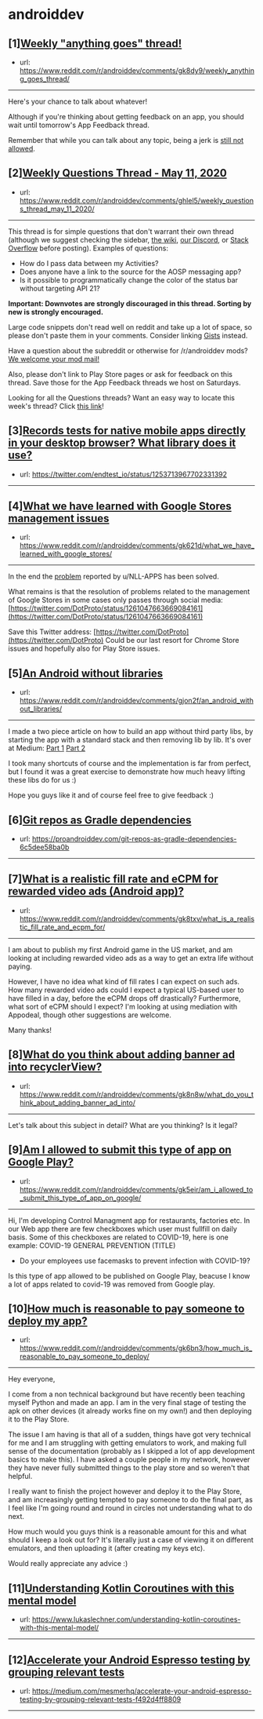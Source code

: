 # androiddev
## [1][Weekly "anything goes" thread!](https://www.reddit.com/r/androiddev/comments/gk8dy9/weekly_anything_goes_thread/)
- url: https://www.reddit.com/r/androiddev/comments/gk8dy9/weekly_anything_goes_thread/
---
Here's your chance to talk about whatever!

Although if you're thinking about getting feedback on an app, you should wait until tomorrow's App Feedback thread.

Remember that while you can talk about any topic, being a jerk is [still not allowed](https://www.reddit.com/r/androiddev/wiki/rules#wiki_rules_for_comments).
## [2][Weekly Questions Thread - May 11, 2020](https://www.reddit.com/r/androiddev/comments/ghlel5/weekly_questions_thread_may_11_2020/)
- url: https://www.reddit.com/r/androiddev/comments/ghlel5/weekly_questions_thread_may_11_2020/
---
This thread is for simple questions that don't warrant their own thread (although we suggest checking the sidebar, [the wiki](http://www.reddit.com/r/androiddev/wiki/), [our Discord](https://discord.gg/D2cNrqX), or [Stack Overflow](http://stackoverflow.com) before posting). Examples of questions:

* How do I pass data between my Activities?
* Does anyone have a link to the source for the AOSP messaging app?
* Is it possible to programmatically change the color of the status bar without targeting API 21?

**Important: Downvotes are strongly discouraged in this thread. Sorting by new is strongly encouraged.**

Large code snippets don't read well on reddit and take up a lot of space, so please don't paste them in your comments. Consider linking [Gists](https://gist.github.com) instead.

Have a question about the subreddit or otherwise for /r/androiddev mods? [We welcome your mod mail!](http://www.reddit.com/message/compose?to=%2Fr%2Fandroiddev)

Also, please don't link to Play Store pages or ask for feedback on this thread. Save those for the App Feedback threads we host on Saturdays.

Looking for all the Questions threads? Want an easy way to locate this week's thread? Click [this link](https://www.reddit.com/r/androiddev/search?q=title%3A%22questions+thread%22+author%3A%22AutoModerator%22&amp;restrict_sr=on&amp;sort=new&amp;t=all)!
## [3][Records tests for native mobile apps directly in your desktop browser? What library does it use?](https://www.reddit.com/r/androiddev/comments/gk71qp/records_tests_for_native_mobile_apps_directly_in/)
- url: https://twitter.com/endtest_io/status/1253713967702331392
---

## [4][What we have learned with Google Stores management issues](https://www.reddit.com/r/androiddev/comments/gk621d/what_we_have_learned_with_google_stores/)
- url: https://www.reddit.com/r/androiddev/comments/gk621d/what_we_have_learned_with_google_stores/
---
In the end the [problem](https://www.reddit.com/r/androiddev/comments/gj4t26/it_is_not_just_us_none_can_escape_vague_terms_of/) reported by u/NLL-APPS has been solved.

What remains is that the resolution of problems related to the management of Google Stores in some cases only passes through social media: [https://twitter.com/DotProto/status/1261047663669084161](https://twitter.com/DotProto/status/1261047663669084161)

Save this Twitter address: [https://twitter.com/DotProto](https://twitter.com/DotProto) Could be our last resort for Chrome Store issues and hopefully also for Play Store issues.
## [5][An Android without libraries](https://www.reddit.com/r/androiddev/comments/gjon2f/an_android_without_libraries/)
- url: https://www.reddit.com/r/androiddev/comments/gjon2f/an_android_without_libraries/
---
I made a two piece article on how to build an app without third party libs, by starting the app with a standard stack and then removing lib by lib. It's over at Medium: [Part 1](https://medium.com/@kelmer/back-to-the-basics-android-with-no-libraries-part-1-2bd8c5e5d725) [Part 2](https://medium.com/@kelmer/back-to-the-basics-android-with-no-libraries-part-2-6ad90428baca)

I took many shortcuts of course and the implementation is far from perfect, but I found it was a great exercise to demonstrate how much heavy lifting these libs do for us :)

Hope you guys like it and of course feel free to give feedback :)
## [6][Git repos as Gradle dependencies](https://www.reddit.com/r/androiddev/comments/gjr0k0/git_repos_as_gradle_dependencies/)
- url: https://proandroiddev.com/git-repos-as-gradle-dependencies-6c5dee58ba0b
---

## [7][What is a realistic fill rate and eCPM for rewarded video ads (Android app)?](https://www.reddit.com/r/androiddev/comments/gk8txv/what_is_a_realistic_fill_rate_and_ecpm_for/)
- url: https://www.reddit.com/r/androiddev/comments/gk8txv/what_is_a_realistic_fill_rate_and_ecpm_for/
---
I am about to publish my first Android game in the US market, and am looking at including rewarded video ads as a way to get an extra life without paying.

However, I have no idea what kind of fill rates I can expect on such ads. How many rewarded video ads  could I expect a typical US-based user to have filled in a day, before the eCPM drops off drastically?  Furthermore, what sort of eCPM should I expect? I'm looking at using mediation with Appodeal, though other suggestions are welcome.

Many thanks!
## [8][What do you think about adding banner ad into recyclerView?](https://www.reddit.com/r/androiddev/comments/gk8n8w/what_do_you_think_about_adding_banner_ad_into/)
- url: https://www.reddit.com/r/androiddev/comments/gk8n8w/what_do_you_think_about_adding_banner_ad_into/
---
Let's talk about this subject in detail? What are you thinking? Is it legal?
## [9][Am I allowed to submit this type of app on Google Play?](https://www.reddit.com/r/androiddev/comments/gk5eir/am_i_allowed_to_submit_this_type_of_app_on_google/)
- url: https://www.reddit.com/r/androiddev/comments/gk5eir/am_i_allowed_to_submit_this_type_of_app_on_google/
---
Hi, 
I'm developing Control Managment app for restaurants, factories etc. In our Web app there are few checkboxes which user must fullfill on daily basis. Some of this checkboxes are related to COVID-19, here is one example:
COVID-19 GENERAL PREVENTION (TITLE) 
- Do your employees use facemasks to prevent infection with COVID-19?

Is this type of app allowed to be published on Google Play, beacuse I know a lot of apps related to covid-19 was removed from Google play.
## [10][How much is reasonable to pay someone to deploy my app?](https://www.reddit.com/r/androiddev/comments/gk6bn3/how_much_is_reasonable_to_pay_someone_to_deploy/)
- url: https://www.reddit.com/r/androiddev/comments/gk6bn3/how_much_is_reasonable_to_pay_someone_to_deploy/
---
Hey everyone,

I come from a non technical background but have recently been teaching myself Python and made an app. I am in the very final stage of testing the apk on other devices (it already works fine on my own!) and then deploying it to the Play Store.

The issue I am having is that all of a sudden, things have got very technical for me and I am struggling with getting emulators to work, and making full sense of the documentation (probably as I skipped a lot of app development basics to make this).  I have asked a couple people in my network, however they have never fully submitted things to the play store and so weren't that helpful.

I really want to finish the project however and deploy it to the Play Store, and am increasingly getting tempted to pay someone to do the final part, as I feel like I'm going round and round in circles not understanding what to do next.

How much would you guys think is a reasonable amount for this and what should I keep a look out for? It's literally just a case of viewing it on different emulators, and then uploading it (after creating my keys etc). 

Would really appreciate any advice :)
## [11][Understanding Kotlin Coroutines with this mental model](https://www.reddit.com/r/androiddev/comments/gjnwwi/understanding_kotlin_coroutines_with_this_mental/)
- url: https://www.lukaslechner.com/understanding-kotlin-coroutines-with-this-mental-model/
---

## [12][Accelerate your Android Espresso testing by grouping relevant tests](https://www.reddit.com/r/androiddev/comments/gjonkh/accelerate_your_android_espresso_testing_by/)
- url: https://medium.com/mesmerhq/accelerate-your-android-espresso-testing-by-grouping-relevant-tests-f492d4ff8809
---

